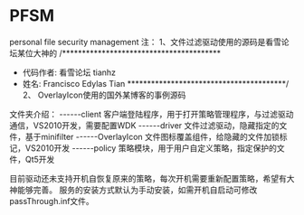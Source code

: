 # PFSM
personal file security management
注：
1、文件过滤驱动使用的源码是看雪论坛某位大神的
/****************************************
 *  代码作者:   看雪论坛 tianhz  
 *  姓名:       Francisco Edylas Tian
 ****************************************/
2、 OverlayIcon使用的国外某博客的事例源码

文件夹介绍：
------client      客户端登陆程序，用于打开策略管理程序，与过滤驱动通信，VS2010开发，需要配置WDK
------driver      文件过滤驱动，隐藏指定的文件，基于minifilter
------OverlayIcon 文件图标覆盖组件，给隐藏的文件加锁标记，VS2010开发
------policy      策略模块，用于用户自定义策略，指定保护的文件，Qt5开发

目前驱动还未支持开机自恢复原来的策略，每次开机需要重新配置策略，希望有大神能够完善。
服务的安装方式默认为手动安装，如需开机自启动可修改passThrough.inf文件。
